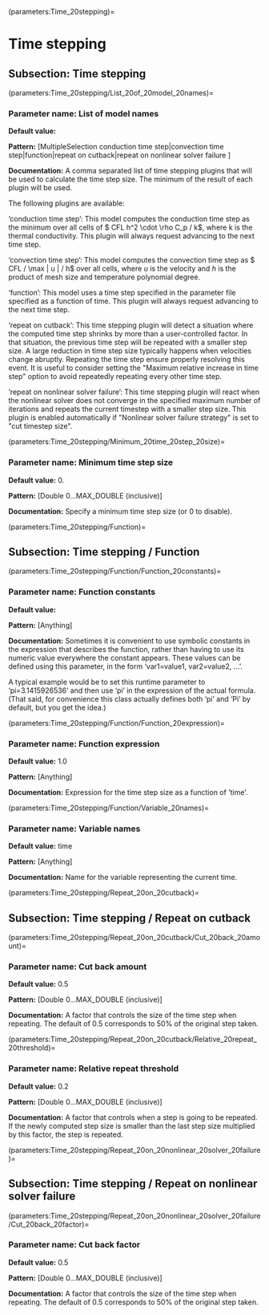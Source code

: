(parameters:Time_20stepping)=
# Time stepping


## **Subsection:** Time stepping


(parameters:Time_20stepping/List_20of_20model_20names)=
### __Parameter name:__ List of model names
**Default value:**

**Pattern:** [MultipleSelection conduction time step|convection time step|function|repeat on cutback|repeat on nonlinear solver failure ]

**Documentation:** A comma separated list of time stepping plugins that will be used to calculate the time step size. The minimum of the  result of each plugin will be used.

The following plugins are available:

&lsquo;conduction time step&rsquo;: This model computes the conduction time step as the minimum over all cells of $ CFL h^2 \cdot \rho C_p / k$, where k is the thermal conductivity. This plugin will always request advancing to the next time step.

&lsquo;convection time step&rsquo;: This model computes the convection time step as $ CFL / \max \| u \| / h$ over all cells, where $u$ is the velocity and $h$ is the product of mesh size and temperature polynomial degree.

&lsquo;function&rsquo;: This model uses a time step specified in the parameter file specified as a function of time. This plugin will always request advancing to the next time step.

&lsquo;repeat on cutback&rsquo;: This time stepping plugin will detect a situation where the computed time step shrinks by more than a user-controlled factor. In that situation, the previous time step will be repeated with a smaller step size.
A large reduction in time step size typically happens when velocities change abruptly. Repeating the time step ensure properly resolving this event. It is useful to consider setting the "Maximum relative increase in time step" option to avoid repeatedly repeating every other time step.

&lsquo;repeat on nonlinear solver failure&rsquo;: This time stepping plugin will react when the nonlinear solver does not converge in the specified maximum number of iterations and repeats the current timestep with a smaller step size. This plugin is enabled automatically if "Nonlinear solver failure strategy" is set to "cut timestep size".

(parameters:Time_20stepping/Minimum_20time_20step_20size)=
### __Parameter name:__ Minimum time step size
**Default value:** 0.

**Pattern:** [Double 0...MAX_DOUBLE (inclusive)]

**Documentation:** Specify a minimum time step size (or 0 to disable).

(parameters:Time_20stepping/Function)=
## **Subsection:** Time stepping / Function
(parameters:Time_20stepping/Function/Function_20constants)=
### __Parameter name:__ Function constants
**Default value:**

**Pattern:** [Anything]

**Documentation:** Sometimes it is convenient to use symbolic constants in the expression that describes the function, rather than having to use its numeric value everywhere the constant appears. These values can be defined using this parameter, in the form &lsquo;var1=value1, var2=value2, ...&rsquo;.

A typical example would be to set this runtime parameter to &lsquo;pi=3.1415926536&rsquo; and then use &lsquo;pi&rsquo; in the expression of the actual formula. (That said, for convenience this class actually defines both &lsquo;pi&rsquo; and &lsquo;Pi&rsquo; by default, but you get the idea.)

(parameters:Time_20stepping/Function/Function_20expression)=
### __Parameter name:__ Function expression
**Default value:** 1.0

**Pattern:** [Anything]

**Documentation:** Expression for the time step size as a function of &rsquo;time&rsquo;.

(parameters:Time_20stepping/Function/Variable_20names)=
### __Parameter name:__ Variable names
**Default value:** time

**Pattern:** [Anything]

**Documentation:** Name for the variable representing the current time.

(parameters:Time_20stepping/Repeat_20on_20cutback)=
## **Subsection:** Time stepping / Repeat on cutback
(parameters:Time_20stepping/Repeat_20on_20cutback/Cut_20back_20amount)=
### __Parameter name:__ Cut back amount
**Default value:** 0.5

**Pattern:** [Double 0...MAX_DOUBLE (inclusive)]

**Documentation:** A factor that controls the size of the time step when repeating. The default of 0.5 corresponds to 50\% of the original step taken.

(parameters:Time_20stepping/Repeat_20on_20cutback/Relative_20repeat_20threshold)=
### __Parameter name:__ Relative repeat threshold
**Default value:** 0.2

**Pattern:** [Double 0...MAX_DOUBLE (inclusive)]

**Documentation:** A factor that controls when a step is going to be repeated. If the newly computed step size is smaller than the last step size multiplied by this factor, the step is repeated.

(parameters:Time_20stepping/Repeat_20on_20nonlinear_20solver_20failure)=
## **Subsection:** Time stepping / Repeat on nonlinear solver failure
(parameters:Time_20stepping/Repeat_20on_20nonlinear_20solver_20failure/Cut_20back_20factor)=
### __Parameter name:__ Cut back factor
**Default value:** 0.5

**Pattern:** [Double 0...MAX_DOUBLE (inclusive)]

**Documentation:** A factor that controls the size of the time step when repeating. The default of 0.5 corresponds to 50\% of the original step taken.
